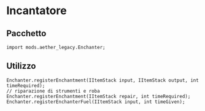 # Incantatore

## Pacchetto

```zenscript
import mods.aether_legacy.Enchanter;
```
## Utilizzo

```zenscript
Enchanter.registerEnchantment(IItemStack input, IItemStack output, int timeRequired);
// riparazione di strumenti e roba
Enchanter.registerEnchantment(IItemStack repair, int timeRequired);
Enchanter.registerEnchanterFuel(IItemStack input, int timeGiven);
```